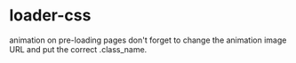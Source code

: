 # loader-css
animation on pre-loading pages
don't forget to change the animation image URL and put the correct .class_name.
